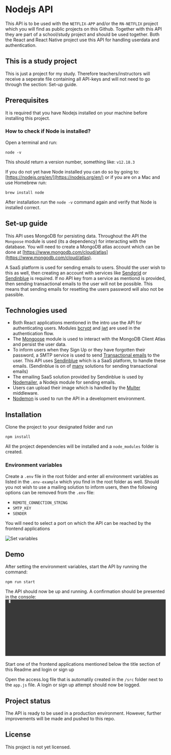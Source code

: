# Nodejs API

This API is to be used with the `NETFLIX-APP` and/or the `RN-NETFLIX` project which you will find as public projects on this Github. Together with this API they are part of a school/study project and should be used together.
Both the React and React Native project use this API for handling userdata and authentication.

## This is a study project

This is just a project for my study. Therefore teachers/instructors will receive a seperate file containing all API-keys and will not need to go through the section: Set-up guide.

## Prerequisites

It is required that you have Nodejs installed on your machine before installing this project.

### How to check if Node is installed?

Open a terminal and run:

```
node -v
```

This should return a version number, something like: `v12.18.3`

If you do not yet have Node installed you can do so by going to: [https://nodejs.org/en/](https://nodejs.org/en/)
or if you are on a Mac and use Homebrew run:

```
brew install node
```

After installation run the `node -v` command again and verify that Node is installed correct.

## Set-up guide

This API uses MongoDB for persisting data. Throughout the API the `Mongoose` module is used (its a dependency) for interacting with the database.
You will need to create a MongoDB atlas account which can be done at [https://www.mongodb.com/cloud/atlas](https://www.mongodb.com/cloud/atlas).

A SaaS platform is used for sending emails to users. Should the user wish to this as well, then creating an account with services like [Sendgrid](https://sendgrid.com/solutions/email-api/) or [Sendinblue](https://www.sendinblue.com/) is required. If no API key from a service as mentiond is provided, then sending transactional emails to the user will not be possible. This means that sending emails for resetting the users password will also not be passible.

## Technologies used

- Both React applications mentioned in the intro use the API for authenticating users. Modules [bcrypt](https://www.npmjs.com/package/bcrypt) and [jwt](https://www.npmjs.com/package/jsonwebtoken) are used in the authentication flow.
- The [Mongoose](https://mongoosejs.com/) module is used to interact with the MongoDB Client Atlas and persist the user data.
- To inform users when they Sign Up or they have forgotten their password, a SMTP service is used to send [Transactional emails](https://www.sendinblue.com/features/transactional-email/) to the user. This API uses [Sendinblue](https://www.sendinblue.com/) which is a SaaS platform, to handle these emails. (Sendinblue is on of [many](https://www.g2.com/products/twilio-sendgrid-email-api/competitors/alternatives) solutions for sending transactional emails)
- The emailing SaaS solution provided by Sendinblue is used by [Nodemailer](https://nodemailer.com/about/), a Nodejs module for sending emails.
- Users can upload their image which is handled by the [Multer](https://www.npmjs.com/package/multer) middleware.
- [Nodemon](https://www.npmjs.com/package/nodemon) is used to run the API in a development environment.

## Installation

Clone the project to your designated folder and run

```
npm install
```

All the project dependencies will be installed and a `node_modules` folder is created.

### Environment variables

Create a `.env` file in the root folder and enter all environment variables as listed in the `.env-example` which you find in the root folder as well.
Should you not wish to use a mailing solution to inform users, then the following options can be removed from the `.env` file:

- `REMOTE_CONNECTION_STRING`
- `SMTP_KEY`
- `SENDER`

You will need to select a port on which the API can be reached by the frontend applications

<img src="./src/assets/env_variables_netflix_api.gif" alt='Set variables' />

## Demo

After setting the environment variables, start the API by running the command:

```
npm run start
```

The API should now be up and running. A confirmation should be presented in the console:
<img src="./src/assets/api_ruin_start.gif" alt='Run start' />

Start one of the frontend applications mentioned below the title section of this Readme and login or sign up

Open the access.log file that is automatily created in the `/src` folder next to the `app.js` file.
A login or sign up attempt should now be logged.

## Project status

The API is ready to be used in a production environment. However, further improvements will be made and pushed to this repo.

## License

This project is not yet licensed.
